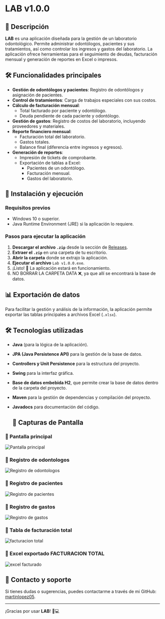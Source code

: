 # LAB v1.0.0

## 📌 Descripción
**LAB** es una aplicación diseñada para la gestión de un laboratorio odontológico. Permite administrar odontólogos, pacientes y sus tratamientos, así como controlar los ingresos y gastos del laboratorio. La aplicación ofrece herramientas para el seguimiento de deudas, facturación mensual y generación de reportes en Excel o impresos.

## 🛠️ Funcionalidades principales
- **Gestión de odontólogos y pacientes**: Registro de odontólogos y asignación de pacientes.
- **Control de tratamientos**: Carga de trabajos especiales con sus costos.
- **Cálculo de facturación mensual**:
  - Total facturado por paciente y odontólogo.
  - Deuda pendiente de cada paciente y odontólogo.
- **Gestión de gastos**: Registro de costos del laboratorio, incluyendo proveedores y materiales.
- **Reporte financiero mensual**:
  - Facturación total del laboratorio.
  - Gastos totales.
  - Balance final (diferencia entre ingresos y egresos).
- **Generación de reportes**:
  - Impresión de tickets de comprobante.
  - Exportación de tablas a Excel:
    - Pacientes de un odontólogo.
    - Facturación mensual.
    - Gastos del laboratorio.

## 🚀 Instalación y ejecución
### Requisitos previos
- Windows 10 o superior.
- Java Runtime Environment (JRE) si la aplicación lo requiere.

### Pasos para ejecutar la aplicación
1. **Descargar el archivo `.zip`** desde la sección de [Releases](https://github.com/martinlopez05/proyecto-LABv1.0.0/releases).
2. **Extraer el `.zip`** en una carpeta de tu escritorio.
3. **Abrir la carpeta** donde se extrajo la aplicación.
4. **Ejecutar el archivo** `Lab v1.0.0.exe`.
5. ¡Listo! 🎉 La aplicación estará en funcionamiento.
6. NO BORRAR LA CARPETA DATA ❌, ya que allí se encontrará la base de datos.

## 📊 Exportación de datos
Para facilitar la gestión y análisis de la información, la aplicación permite exportar las tablas principales a archivos Excel (`.xlsx`).

## 🛠️ Tecnologías utilizadas
- **Java** (para la lógica de la aplicación).
- **JPA (Java Persistence API)** para la gestión de la base de datos.
- **Controllers y Unit Persistence** para la estructura del proyecto.
- **Swing** para la interfaz gráfica.
- **Base de datos embebida H2**, que permite crear la base de datos dentro de la carpeta del proyecto.
- **Maven** para la gestión de dependencias y compilación del proyecto.
- **Javadocs** para documentación del código.

  ## 📸 Capturas de Pantalla

### 🔹 Pantalla principal
![Pantalla principal](images/captura01.png)

### 🔹 Registro de odontologos
![Registro de odontologos](images/captura02.png)

### 🔹 Registro de pacientes
![Registro de pacientes](images/captura03.png)

### 🔹 Registro de gastos
![Registro de gastos](images/caputra04.png)

### 🔹 Tabla de facturación total
![facturacion total](images/captura05.png)

### 🔹 Excel exportado FACTURACION TOTAL
![excel facturado](images/captura06.png)


## 📝 Contacto y soporte
Si tienes dudas o sugerencias, puedes contactarme a través de mi GitHub: [martinlopez05](https://github.com/martinlopez05).

---
¡Gracias por usar **LAB**! 🦷💻


